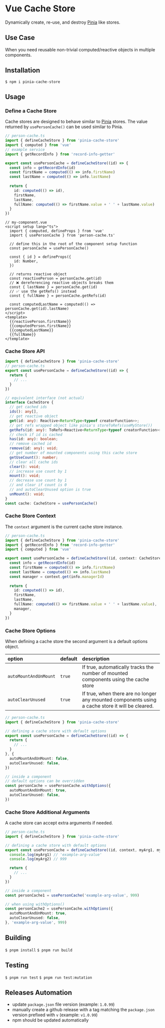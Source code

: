 # Vue Cache Store
Dynamically create, re-use, and destroy [Pinia](https://pinia.vuejs.org/) like stores.

## Use Case
When you need reusable non-trivial computed/reactive objects in multiple components.

## Installation

`$ npm i pinia-cache-store`

## Usage

### Define a Cache Store
Cache stores are designed to behave similar to [Pinia](https://pinia.vuejs.org/) stores. 
The value returned by `usePersonCache()` can be used similar to Pinia.
```ts
// person-cache.ts
import { defineCacheStore } from 'pinia-cache-store'
import { computed } from 'vue'
// example service
import { getRecordInfo } from 'record-info-getter'

export const usePersonCache = defineCacheStore((id) => {
  const info = getRecordInfo(id)
  const firstName = computed(() => info.firstName)
  const lastName = computed(() => info.lastName)
  
  return {
    id: computed(() => id),
    firstName,
    lastName,
    fullName: computed(() => firstName.value + ' ' + lastName.value)
  }
})
```

```vue
// my-component.vue
<script setup lang="ts">
  import { computed, defineProps } from 'vue'
  import { usePersonCache } from 'person-cache.ts'
  
  // define this in the root of the component setup function
  const personCache = usePersonCache()
  
  const { id } = defineProps({
    id: Number,
  })

  // returns reactive object
  const reactivePerson = personCache.get(id)
  // ❌ dereferencing reactive objects breaks them
  const { lastName } = personCache.get(id)
  // ✅ use the getRefs() instead
  const { fullName } = personCache.getRefs(id)
  
  const computedLastName = computed(() => personCache.get(id).lastName)
</script>
<template>
  {{reactivePerson.firstName}}
  {{computedPerson.firstName}}	
  {{computedLastName}}
  {{fullName}}
</template>
```
### Cache Store API
```ts
import { defineCacheStore } from 'pinia-cache-store'
// person-cache.ts
export const usePersonCache = defineCacheStore((id) => {
  return {
    // ...
  }
})

// equivalent interface (not actual)
interface CacheStore {
  // get cached ids
  ids(): any[],
  // get reactive object
  get(id: any): Reactive<ReturnType<typeof creatorFunction>>;
  // get refs wrapped object like pinia's storeToRefs(useMyStore())
  getRefs(id: any): ToRefs<Reactive<ReturnType<typeof creatorFunction>>>;
  // check if id is cached
  has(id: any): boolean;
  // remove cached id
  remove(id: any): void;
  // get number of mounted components using this cache store
  getUseCount(): number;
  // clear all cache ids
  clear(): void;
  // increase use count by 1
  mount(): void;
  // decrease use count by 1 
  // and clear if count is 0
  // and autoClearUnused option is true
  unMount(): void;
}
const cache: CacheStore = usePersonCache()
```

### Cache Store Context
The `context` argument is the current cache store instance.

```ts
// person-cache.ts
import { defineCacheStore } from 'pinia-cache-store'
import { getRecordInfo } from 'record-info-getter'
import { computed } from 'vue'

export const usePersonCache = defineCacheStore((id, context: CacheStore) => {
  const info = getRecordInfo(id)
  const firstName = computed(() => info.firstName)
  const lastName = computed(() => info.lastName)
  const manager = context.get(info.managerId)
  
  return {
    id: computed(() => id),
    firstName,
    lastName,
    fullName: computed(() => firstName.value + ' ' + lastName.value),
    manager,
  }
})
```

### Cache Store Options

When defining a cache store the second argument is a default options object.

| option                | default | description                                                                                      |
|:----------------------|:--------|:-------------------------------------------------------------------------------------------------|
| `autoMountAndUnMount` | `true`  | If true, automatically tracks the number of mounted components using the cache store             |
| `autoClearUnused`     | `true`  | If true, when there are no longer any mounted components using a cache store it will be cleared. |

```ts
// person-cache.ts
import { defineCacheStore } from 'pinia-cache-store'

// defining a cache store with default options
export const usePersonCache = defineCacheStore((id) => {
  return {
    // ...
  }
}, {
  autoMountAndUnMount: false,
  autoClearUnused: false,
})

// inside a component
// default options can be overridden
const personCache = usePersonCache.withOptions({
  autoMountAndUnMount: true,
  autoClearUnused: false,
})
```

### Cache Store Additional Arguments

A cache store can accept extra arguments if needed.

```ts
// person-cache.ts
import { defineCacheStore } from 'pinia-cache-store'

// defining a cache store with default options
export const usePersonCache = defineCacheStore((id, context, myArg1, myArg2) => {
  console.log(myArg1) // 'example-arg-value'
  console.log(myArg2) // 999

  return {
    // ...
  }
})

// inside a component
const personCache1 = usePersonCache('example-arg-value', 999)

// when using withOptions()
const personCache2 = usePersonCache.withOptions({
  autoMountAndUnMount: true,
  autoClearUnused: false,
}, 'example-arg-value', 999)
```

## Building

`$ pnpm install`
`$ pnpm run build`

## Testing

`$ pnpm run test`
`$ pnpm run test:mutation`

## Releases Automation

- update `package.json` file version (example: `1.0.99`)
- manually create a github release with a tag matching the `package.json` version prefixed with `v` (example: `v1.0.99`)
- npm should be updated automatically
